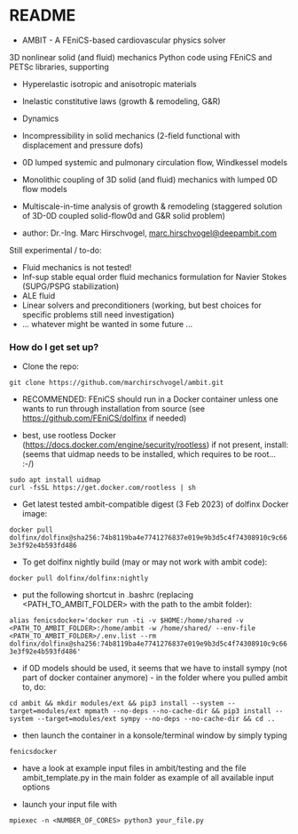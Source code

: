 # README #

* AMBIT - A FEniCS-based cardiovascular physics solver

3D nonlinear solid (and fluid) mechanics Python code using FEniCS and PETSc libraries, supporting

- Hyperelastic isotropic and anisotropic materials
- Inelastic constitutive laws (growth & remodeling, G&R)
- Dynamics
- Incompressibility in solid mechanics (2-field functional with displacement and pressure dofs)
- 0D lumped systemic and pulmonary circulation flow, Windkessel models
- Monolithic coupling of 3D solid (and fluid) mechanics with lumped 0D flow models
- Multiscale-in-time analysis of growth & remodeling (staggered solution of 3D-0D coupled solid-flow0d and G&R solid problem)

- author: Dr.-Ing. Marc Hirschvogel, marc.hirschvogel@deepambit.com

Still experimental / to-do:

- Fluid mechanics is not tested!
- Inf-sup stable equal order fluid mechanics formulation for Navier Stokes (SUPG/PSPG stabilization)
- ALE fluid
- Linear solvers and preconditioners (working, but best choices for specific problems still need investigation)
- ... whatever might be wanted in some future ...


### How do I get set up? ###

* Clone the repo:

``git clone https://github.com/marchirschvogel/ambit.git``

* RECOMMENDED: FEniCS should run in a Docker container unless one wants to run through installation from source (see https://github.com/FEniCS/dolfinx if needed)

* best, use rootless Docker (https://docs.docker.com/engine/security/rootless)
if not present, install: (seems that uidmap needs to be installed, which requires to be root... :-/)

``sudo apt install uidmap``\
``curl -fsSL https://get.docker.com/rootless | sh``

* Get latest tested ambit-compatible digest (3 Feb 2023) of dolfinx Docker image:

``docker pull dolfinx/dolfinx@sha256:74b8119ba4e7741276837e019e9b3d5c4f74308910c9c663e3f92e4b593fd486``

* To get dolfinx nightly build (may or may not work with ambit code):

``docker pull dolfinx/dolfinx:nightly``

* put the following shortcut in .bashrc (replacing <PATH_TO_AMBIT_FOLDER> with the path to the ambit folder):

``alias fenicsdocker='docker run -ti -v $HOME:/home/shared -v <PATH_TO_AMBIT_FOLDER>:/home/ambit -w /home/shared/ --env-file <PATH_TO_AMBIT_FOLDER>/.env.list --rm dolfinx/dolfinx@sha256:74b8119ba4e7741276837e019e9b3d5c4f74308910c9c663e3f92e4b593fd486'``

* if 0D models should be used, it seems that we have to install sympy (not part of docker container anymore) - in the folder where you pulled ambit to, do:

``cd ambit && mkdir modules/ext && pip3 install --system --target=modules/ext mpmath --no-deps --no-cache-dir && pip3 install --system --target=modules/ext sympy --no-deps --no-cache-dir && cd ..``

* then launch the container in a konsole/terminal window by simply typing

``fenicsdocker``

* have a look at example input files in ambit/testing and the file ambit_template.py in the main folder as example of all available input options

* launch your input file with

``mpiexec -n <NUMBER_OF_CORES> python3 your_file.py``
